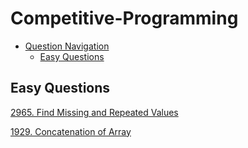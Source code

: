 # Competitive-Programming

- [Question Navigation](#markdown-navigation)
    - [Easy Questions](#easy-questions)


## Easy Questions
[2965. Find Missing and Repeated Values](https://github.com/vegetariancoder/competitive-programming/blob/main/leetcode/easy-question/2965.%20Find%20Missing%20and%20Repeated%20Values.py)

[1929. Concatenation of Array](https://github.com/vegetariancoder/competitive-programming/blob/main/leetcode/easy-question/1929.%20Concatenation%20of%20Array.py)